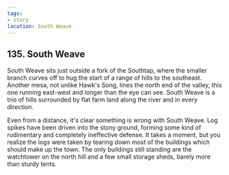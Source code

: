 ```yaml
---
tags:
- story
location: South Weave
---
```


## 135. South Weave

South Weave sits just outside a fork of the Southtap, where the smaller branch curves off to hug the start of a range of hills to the southeast.
Another mesa, not unlike Hawk's Song, lines the north end of the valley, this one running east-west and longer than the eye can see.
South Weave is a trio of hills surrounded by flat farm land along the river and in every direction.

Even from a distance, it's clear something is wrong with South Weave.
Log spikes have been driven into the stony ground, forming some kind of rudimentary and completely ineffective defense.
It takes a moment, but you realize the logs were taken by tearing down most of the buildings which should make up the town.
The only buildings still standing are the watchtower on the north hill and a few small storage sheds, barely more than sturdy tents.
